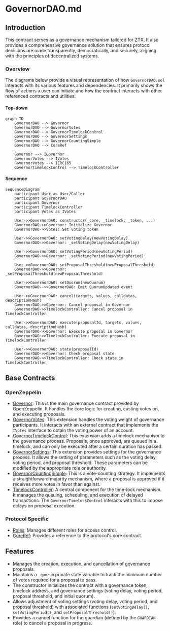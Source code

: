# GovernorDAO.md

## Introduction
This contract serves as a governance mechanism tailored for ZTX. It also provides a comprehensive governance solution that ensures protocol decisions are made transparently, democratically, and securely, aligning with the principles of decentralized systems.

### Overview
The diagrams below provide a visual representation of how `GovernorDAO.sol` interacts with its various features and dependencies. It primarily shows the flow of actions a user can initiate and how the contract interacts with other referenced contracts and utilities.

#### Top-down
```mermaid
graph TD
    GovernorDAO --> Governor
    GovernorDAO --> GovernorVotes
    GovernorDAO --> GovernorTimelockControl
    GovernorDAO --> GovernorSettings
    GovernorDAO --> GovernorCountingSimple
    GovernorDAO --> CoreRef
    
    Governor --> IGovernor
    GovernorVotes --> IVotes
    GovernorVotes --> IERC165
    GovernorTimelockControl --> TimelockController
```

#### Sequence
```mermaid
sequenceDiagram
    participant User as User/Caller
    participant GovernorDAO
    participant Governor
    participant TimelockController
    participant Votes as IVotes

    User->>GovernorDAO: constructor(_core, _timelock, _token, ...)
    GovernorDAO->>Governor: Initialize Governor
    GovernorDAO->>Votes: Set voting token
    
    User->>GovernorDAO: setVotingDelay(newVotingDelay)
    GovernorDAO->>Governor: _setVotingDelay(newVotingDelay)

    User->>GovernorDAO: setVotingPeriod(newVotingPeriod)
    GovernorDAO->>Governor: _setVotingPeriod(newVotingPeriod)

    User->>GovernorDAO: setProposalThreshold(newProposalThreshold)
    GovernorDAO->>Governor: _setProposalThreshold(newProposalThreshold)

    User->>GovernorDAO: setQuorum(newQuorum)
    GovernorDAO-->>GovernorDAO: Emit QuorumUpdated event

    User->>GovernorDAO: cancel(targets, values, calldatas, descriptionHash)
    GovernorDAO->>Governor: Cancel proposal in Governor
    GovernorDAO->>TimelockController: Cancel proposal in TimelockController

    User->>GovernorDAO: execute(proposalId, targets, values, calldatas, descriptionHash)
    GovernorDAO->>Governor: Execute proposal in Governor
    GovernorDAO->>TimelockController: Execute proposal in TimelockController

    User->>GovernorDAO: state(proposalId)
    GovernorDAO->>Governor: Check proposal state
    GovernorDAO->>TimelockController: Check state in TimelockController
```

## Base Contracts
### OpenZeppelin
- [Governor](): This is the main governance contract provided by OpenZeppelin. It handles the core logic for creating, casting votes on, and executing proposals.
- [GovernorVotes](): This extension handles the voting weight of governance participants. It interacts with an external contract that implements the `IVotes` interface to obtain the voting power of an account.
- [GovernorTimelockControl](): This extension adds a timelock mechanism to the governance process. Proposals, once approved, are queued in a timelock, and can only be executed after a certain duration has passed.
- [GovernorSettings](): This extension provides settings for the governance process. It allows the setting of parameters such as the voting delay, voting period, and proposal threshold. These parameters can be modified by the appropriate role or authority.
- [GovernorCountingSimple](): This is a vote-counting strategy. It implements a straightforward majority mechanism, where a proposal is approved if it receives more votes in favor than against.
- [TimelockController](): A central component for the time-lock mechanism. It manages the queuing, scheduling, and execution of delayed transactions. The `GovernorTimelockControl` interacts with this to impose delays on proposal execution.
### Protocol Specific
- [Roles](https://github.com/ZTX-Foundation/tuxedo/blob/develop/src/core/Roles.sol): Manages different roles for access control.
- [CoreRef](https://github.com/ZTX-Foundation/tuxedo/blob/develop/src/refs/CoreRef.sol): Provides a reference to the protocol's core contract.

## Features
- Manages the creation, execution, and cancellation of governance proposals.
- Maintains a `_quorum` private state variable to track the minimum number of votes required for a proposal to pass.
- The constructor initializes the contract with a governance token, timelock address, and governance settings (voting delay, voting period, proposal threshold, and initial quorum).
- Allows adjustment of voting settings (voting delay, voting period, and proposal threshold) with associated functions (`setVotingDelay()`, `setVotingPeriod()`, and `setProposalThreshold()`).
- Provides a cancel function for the guardian (defined by the `GUARDIAN` role) to cancel a proposal in progress.
